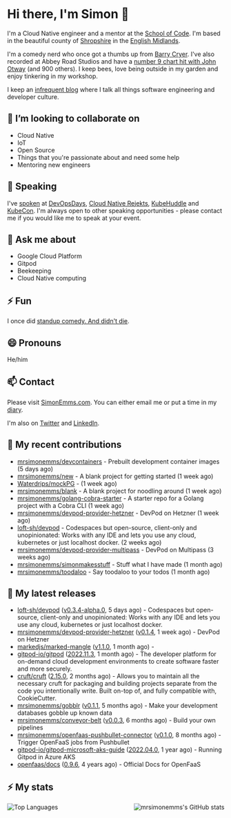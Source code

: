 # Hi there, I'm Simon 👋

I'm a Cloud Native engineer and a mentor at the [School of Code](https://www.schoolofcode.co.uk).
I'm based in the beautiful county of [Shropshire](https://en.wikipedia.org/wiki/Shropshire)
in the [English Midlands](https://en.wikipedia.org/wiki/Midlands).

I'm a comedy nerd who once got a thumbs up from [Barry Cryer](https://en.wikipedia.org/wiki/Barry_Cryer).
I've also recorded at Abbey Road Studios and have a [number 9 chart hit with John
Otway](https://www.youtube.com/watch?v=3BwOyVIlupg&ab_channel=JohnOtway) (and 900
others). I keep bees, love being outside in my garden and enjoy tinkering in my
workshop.

I keep an [infrequent blog](https://www.simonemms.com/blog) where I talk all
things software engineering and developer culture.

## 👯 I’m looking to collaborate on

- Cloud Native
- IoT
- Open Source
- Things that you're passionate about and need some help
- Mentoring new engineers

## 🎤 Speaking

I've [spoken](https://www.simonemms.com/speaking) at [DevOpsDays](https://devopsdays.org/),
[Cloud Native Rejekts](https://cloud-native.rejekts.io/), [KubeHuddle](https://kubehuddle.com)
and [KubeCon](https://www.cncf.io/kubecon-cloudnativecon-events/). I'm always
open to other speaking opportunities - please contact me if you would like me to
speak at your event.

## 💬 Ask me about

- Google Cloud Platform
- Gitpod
- Beekeeping
- Cloud Native computing

## ⚡ Fun

I once did [standup comedy. And didn't die](https://www.youtube.com/watch?v=iy1EvJXH2ks&ab_channel=SimonEmms).

## 😄 Pronouns

He/him

## 📫 Contact

Please visit [SimonEmms.com](https://www.simonemms.com). You can either email me
or put a time in my [diary](https://diary.simonemms.com).

I'm also on [Twitter](https://twitter/theshroppiebeek) and [LinkedIn](https://www.linkedin.com/in/simonemms).

## 👷 My recent contributions
- [mrsimonemms/devcontainers](https://github.com/mrsimonemms/devcontainers) - Prebuilt development container images (5 days ago)
- [mrsimonemms/new](https://github.com/mrsimonemms/new) - A blank project for getting started (1 week ago)
- [Waterdrips/mockPG](https://github.com/Waterdrips/mockPG) -  (1 week ago)
- [mrsimonemms/blank](https://github.com/mrsimonemms/blank) - A blank project for noodling around (1 week ago)
- [mrsimonemms/golang-cobra-starter](https://github.com/mrsimonemms/golang-cobra-starter) -  A starter repo for a Golang project with a Cobra CLI  (1 week ago)
- [mrsimonemms/devpod-provider-hetzner](https://github.com/mrsimonemms/devpod-provider-hetzner) - DevPod on Hetzner (1 week ago)
- [loft-sh/devpod](https://github.com/loft-sh/devpod) - Codespaces but open-source, client-only and unopinionated: Works with any IDE and lets you use any cloud, kubernetes or just localhost docker. (2 weeks ago)
- [mrsimonemms/devpod-provider-multipass](https://github.com/mrsimonemms/devpod-provider-multipass) - DevPod on Multipass (3 weeks ago)
- [mrsimonemms/simonmakesstuff](https://github.com/mrsimonemms/simonmakesstuff) - Stuff what I have made (1 month ago)
- [mrsimonemms/toodaloo](https://github.com/mrsimonemms/toodaloo) - Say toodaloo to your todos (1 month ago)

## 🔭 My latest releases
- [loft-sh/devpod](https://github.com/loft-sh/devpod) ([v0.3.4-alpha.0](https://github.com/loft-sh/devpod/releases/tag/v0.3.4-alpha.0),
  5 days ago) - Codespaces but open-source, client-only and unopinionated: Works with any IDE and lets you use any cloud, kubernetes or just localhost docker.
- [mrsimonemms/devpod-provider-hetzner](https://github.com/mrsimonemms/devpod-provider-hetzner) ([v0.1.4](https://github.com/mrsimonemms/devpod-provider-hetzner/releases/tag/v0.1.4),
  1 week ago) - DevPod on Hetzner
- [markedjs/marked-mangle](https://github.com/markedjs/marked-mangle) ([v1.1.0](https://github.com/markedjs/marked-mangle/releases/tag/v1.1.0),
  1 month ago) - 
- [gitpod-io/gitpod](https://github.com/gitpod-io/gitpod) ([2022.11.3](https://github.com/gitpod-io/gitpod/releases/tag/2022.11.3),
  1 month ago) - The developer platform for on-demand cloud development environments to create software faster and more securely.
- [cruft/cruft](https://github.com/cruft/cruft) ([2.15.0](https://github.com/cruft/cruft/releases/tag/2.15.0),
  2 months ago) - Allows you to maintain all the necessary cruft for packaging and building projects separate from the code you intentionally write. Built on-top of, and fully compatible with, CookieCutter.
- [mrsimonemms/gobblr](https://github.com/mrsimonemms/gobblr) ([v0.1.1](https://github.com/mrsimonemms/gobblr/releases/tag/v0.1.1),
  5 months ago) - Make your development databases gobble up known data
- [mrsimonemms/conveyor-belt](https://github.com/mrsimonemms/conveyor-belt) ([v0.0.3](https://github.com/mrsimonemms/conveyor-belt/releases/tag/v0.0.3),
  6 months ago) - Build your own pipelines
- [mrsimonemms/openfaas-pushbullet-connector](https://github.com/mrsimonemms/openfaas-pushbullet-connector) ([v0.1.0](https://github.com/mrsimonemms/openfaas-pushbullet-connector/releases/tag/v0.1.0),
  8 months ago) - Trigger OpenFaaS jobs from Pushbullet
- [gitpod-io/gitpod-microsoft-aks-guide](https://github.com/gitpod-io/gitpod-microsoft-aks-guide) ([2022.04.0](https://github.com/gitpod-io/gitpod-microsoft-aks-guide/releases/tag/2022.04.0),
  1 year ago) - Running Gitpod in Azure AKS 
- [openfaas/docs](https://github.com/openfaas/docs) ([0.9.6](https://github.com/openfaas/docs/releases/tag/0.9.6),
  4 years ago) - Official Docs for OpenFaaS

## ⚡ My stats

<img
  align="right"
  alt="mrsimonemms's GitHub stats"
  src="https://github-readme-stats.vercel.app/api?username=mrsimonemms&count_private=1&show_icons=true&"
  />

![Top Languages](https://github-readme-stats.vercel.app/api/top-langs/?username=mrsimonemms)
